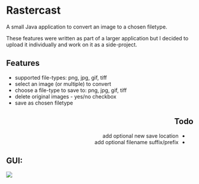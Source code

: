 <html>
<body>
  
  <div id="header">
    <h1>Rastercast</h1>
    <p>
    A small Java application to convert an image to a chosen filetype.
    </p>
    <p>
    These features were written as part of a larger application but I decided to upload it individually and work on it as a side-project.
    </p>
  </div>
    
  <div id="features">
    <h2>Features</h2>
    <ul>
      <li>
        supported file-types: png, jpg, gif, tiff
      </li>
      <li>
        select an image (or multiple) to convert
      </li>
      <li>
        choose a file-type to save to: png, jpg, gif, tiff
      </li>
      <li>
        delete original images - yes/no checkbox
      </li>
      <li>
        save as chosen filetype
      </li>
    </ul>
  </div>
  
  <div id="todo" align="right">
    <h2>Todo</h2>
    <ul dir="rtl">
      <li>
        add optional new save location
      </li>
      <li>
        add optional filename suffix/prefix
      </li>
    </ul>
  </div>
    
  <div id="gui">
    <h2>GUI:</h2>
    <img src="https://user-images.githubusercontent.com/104085258/169087295-da21f64c-8993-45c1-8bad-973850575cb9.png"/>
  </div>

</body>
</html>
